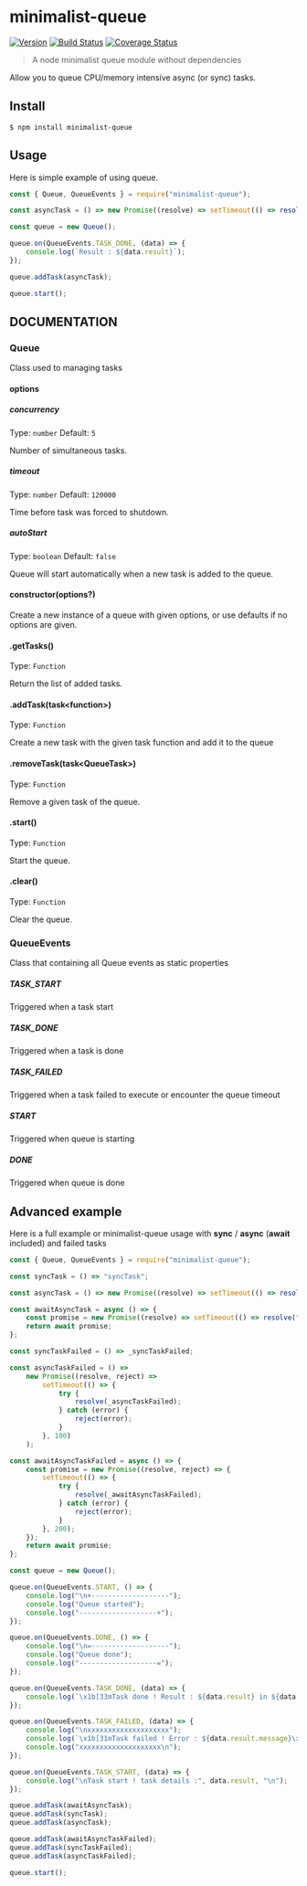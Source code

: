 # minimalist-queue
[![Version](https://img.shields.io/npm/v/minimalist-queue.svg)](https://www.npmjs.com/package/minimalist-queue)
[![Build Status](https://app.travis-ci.com/o0sh4d0w0o/minimalist-queue.svg?branch=main)](https://app.travis-ci.com/o0sh4d0w0o/minimalist-queue)
[![Coverage Status](https://coveralls.io/repos/github/o0sh4d0w0o/minimalist-queue/badge.svg?branch=main)](https://coveralls.io/github/o0sh4d0w0o/minimalist-queue?branch=main)

> A node minimalist queue module without dependencies

Allow you to queue CPU/memory intensive async (or sync) tasks.

## Install

```
$ npm install minimalist-queue
```

## Usage

Here is simple example of using queue.

```js
const { Queue, QueueEvents } = require("minimalist-queue");

const asyncTask = () => new Promise((resolve) => setTimeout(() => resolve("asyncTask"), 100));

const queue = new Queue();

queue.on(QueueEvents.TASK_DONE, (data) => {
    console.log(`Result : ${data.result}`);
});

queue.addTask(asyncTask);

queue.start();
```

## DOCUMENTATION

### Queue

Class used to managing tasks

#### options

##### concurrency

Type: `number`
Default: `5`

Number of simultaneous tasks.

##### timeout

Type: `number`
Default: `120000`

Time before task was forced to shutdown.

##### autoStart

Type: `boolean`
Default: `false`

Queue will start automatically when a new task is added to the queue.

#### constructor(options?)

Create a new instance of a queue with given options, or use defaults if no options are given.

#### .getTasks()

Type: `Function`

Return the list of added tasks.

#### .addTask(task&lt;function&gt;)

Type: `Function`

Create a new task with the given task function and add it to the queue

#### .removeTask(task&lt;QueueTask&gt;)

Type: `Function`

Remove a given task of the queue.

#### .start()

Type: `Function`

Start the queue.

#### .clear()

Type: `Function`

Clear the queue.


### QueueEvents

Class that containing all Queue events as static properties

##### TASK_START

Triggered when a task start

##### TASK_DONE

Triggered when a task is done

##### TASK_FAILED

Triggered when a task failed to execute or encounter the queue timeout

##### START

Triggered when queue is starting

##### DONE

Triggered when queue is done

## Advanced example

Here is  a full example or minimalist-queue usage with **sync** / **async** (**await** included) and failed tasks

```js
const { Queue, QueueEvents } = require("minimalist-queue");

const syncTask = () => "syncTask";

const asyncTask = () => new Promise((resolve) => setTimeout(() => resolve("asyncTask"), 100));

const awaitAsyncTask = async () => {
    const promise = new Promise((resolve) => setTimeout(() => resolve("awaitAsyncTask"), 200));
    return await promise;
};

const syncTaskFailed = () => _syncTaskFailed;

const asyncTaskFailed = () =>
    new Promise((resolve, reject) =>
        setTimeout(() => {
            try {
                resolve(_asyncTaskFailed);
            } catch (error) {
                reject(error);
            }
        }, 100)
    );

const awaitAsyncTaskFailed = async () => {
    const promise = new Promise((resolve, reject) => {
        setTimeout(() => {
            try {
                resolve(_awaitAsyncTaskFailed);
            } catch (error) {
                reject(error);
            }
        }, 200);
    });
    return await promise;
};

const queue = new Queue();

queue.on(QueueEvents.START, () => {
    console.log("\n+-------------------");
    console.log("Queue started");
    console.log("-------------------+");
});

queue.on(QueueEvents.DONE, () => {
    console.log("\n=-------------------");
    console.log("Queue done");
    console.log("-------------------=");
});

queue.on(QueueEvents.TASK_DONE, (data) => {
    console.log(`\x1b[33mTask done ! Result : ${data.result} in ${data.completionTime} ms\x1b[0m`);
});

queue.on(QueueEvents.TASK_FAILED, (data) => {
    console.log("\nxxxxxxxxxxxxxxxxxxxx");
    console.log(`\x1b[31mTask failed ! Error : ${data.result.message}\x1b[0m`);
    console.log("xxxxxxxxxxxxxxxxxxxx\n");
});

queue.on(QueueEvents.TASK_START, (data) => {
    console.log("\nTask start ! task details :", data.result, "\n");
});

queue.addTask(awaitAsyncTask);
queue.addTask(syncTask);
queue.addTask(asyncTask);

queue.addTask(awaitAsyncTaskFailed);
queue.addTask(syncTaskFailed);
queue.addTask(asyncTaskFailed);

queue.start();
```